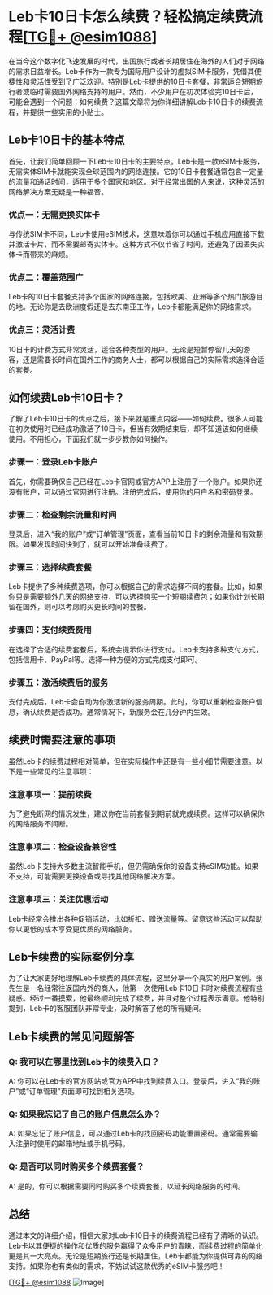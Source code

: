 # Leb卡10日卡怎么续费？轻松搞定续费流程[[TG💪+ @esim1088](https://t.me/s/esim1088)]

在当今这个数字化飞速发展的时代，出国旅行或者长期居住在海外的人们对于网络的需求日益增长。Leb卡作为一款专为国际用户设计的虚拟SIM卡服务，凭借其便捷性和灵活性受到了广泛欢迎。特别是Leb卡提供的10日卡套餐，非常适合短期旅行者或临时需要国外网络支持的用户。然而，不少用户在初次体验完10日卡后，可能会遇到一个问题：如何续费？这篇文章将为你详细讲解Leb卡10日卡的续费流程，并提供一些实用的小贴士。

## Leb卡10日卡的基本特点

首先，让我们简单回顾一下Leb卡10日卡的主要特点。Leb卡是一款eSIM卡服务，无需实体SIM卡就能实现全球范围内的网络连接。它的10日卡套餐通常包含一定量的流量和通话时间，适用于多个国家和地区。对于经常出国的人来说，这种灵活的网络解决方案无疑是一种福音。

### 优点一：无需更换实体卡

与传统SIM卡不同，Leb卡使用eSIM技术，这意味着你可以通过手机应用直接下载并激活卡片，而不需要邮寄实体卡。这种方式不仅节省了时间，还避免了因丢失实体卡而带来的麻烦。

### 优点二：覆盖范围广

Leb卡的10日卡套餐支持多个国家的网络连接，包括欧美、亚洲等多个热门旅游目的地。无论你是去欧洲度假还是去东南亚工作，Leb卡都能满足你的网络需求。

### 优点三：灵活计费

10日卡的计费方式非常灵活，适合各种类型的用户。无论是短暂停留几天的游客，还是需要长时间在国外工作的商务人士，都可以根据自己的实际需求选择合适的套餐。

## 如何续费Leb卡10日卡？

了解了Leb卡10日卡的优点之后，接下来就是重点内容——如何续费。很多人可能在初次使用时已经成功激活了10日卡，但当有效期结束后，却不知道该如何继续使用。不用担心，下面我们就一步步教你如何操作。

### 步骤一：登录Leb卡账户

首先，你需要确保自己已经在Leb卡官网或官方APP上注册了一个账户。如果你还没有账户，可以通过官网进行注册。注册完成后，使用你的用户名和密码登录。

### 步骤二：检查剩余流量和时间

登录后，进入“我的账户”或“订单管理”页面，查看当前10日卡的剩余流量和有效期限。如果发现时间快到了，就可以开始准备续费了。

### 步骤三：选择续费套餐

Leb卡提供了多种续费选项，你可以根据自己的需求选择不同的套餐。比如，如果你只是需要额外几天的网络支持，可以选择购买一个短期续费包；如果你计划长期留在国外，则可以考虑购买更长时间的套餐。

### 步骤四：支付续费费用

在选择了合适的续费套餐后，系统会提示你进行支付。Leb卡支持多种支付方式，包括信用卡、PayPal等。选择一种方便的方式完成支付即可。

### 步骤五：激活续费后的服务

支付完成后，Leb卡会自动为你激活新的服务周期。此时，你可以重新检查账户信息，确认续费是否成功。通常情况下，新服务会在几分钟内生效。

## 续费时需要注意的事项

虽然Leb卡的续费过程相对简单，但在实际操作中还是有一些小细节需要注意。以下是一些常见的注意事项：

### 注意事项一：提前续费

为了避免断网的情况发生，建议你在当前套餐到期前就完成续费。这样可以确保你的网络服务不间断。

### 注意事项二：检查设备兼容性

虽然Leb卡支持大多数主流智能手机，但仍需确保你的设备支持eSIM功能。如果不支持，可能需要更换设备或寻找其他网络解决方案。

### 注意事项三：关注优惠活动

Leb卡经常会推出各种促销活动，比如折扣、赠送流量等。留意这些活动可以帮助你以更低的成本享受更优质的网络服务。

## Leb卡续费的实际案例分享

为了让大家更好地理解Leb卡续费的具体流程，这里分享一个真实的用户案例。张先生是一名经常往返国内外的商人，他第一次使用Leb卡10日卡时对续费流程有些疑惑。经过一番摸索，他最终顺利完成了续费，并且对整个过程表示满意。他特别提到，Leb卡的客服团队非常专业，及时解答了他的所有疑问。

## Leb卡续费的常见问题解答

### Q: 我可以在哪里找到Leb卡的续费入口？
A: 你可以在Leb卡的官方网站或官方APP中找到续费入口。登录后，进入“我的账户”或“订单管理”页面即可找到相关选项。

### Q: 如果我忘记了自己的账户信息怎么办？
A: 如果忘记了账户信息，可以通过Leb卡的找回密码功能重置密码。通常需要输入注册时使用的邮箱地址或手机号码。

### Q: 是否可以同时购买多个续费套餐？
A: 是的，你可以根据需要同时购买多个续费套餐，以延长网络服务的时间。

## 总结

通过本文的详细介绍，相信大家对Leb卡10日卡的续费流程已经有了清晰的认识。Leb卡以其便捷的操作和优质的服务赢得了众多用户的青睐，而续费过程的简单化更是其一大亮点。无论是短期旅行还是长期居住，Leb卡都能为你提供可靠的网络支持。如果你也有类似的需求，不妨试试这款优秀的eSIM卡服务吧！

[[TG💪+ @esim1088](https://t.me/s/esim1088) ![Image](https://i.postimg.cc/4NQfJmqS/Snipaste-2025-05-13-00-14-12.png)]
